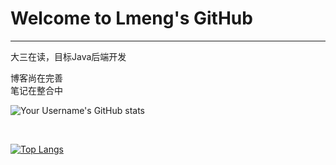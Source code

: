 # Welcome to Lmeng's GitHub
---
大三在读，目标Java后端开发


博客尚在完善
<br>
笔记在整合中
<br>


![Your Username's GitHub stats](https://github-readme-stats.vercel.app/api?username=l19556632521&show_icons=true&theme=radical)

<br>


[![Top Langs](https://github-readme-stats.vercel.app/api/top-langs/?username=l19556632521&layout=donut-vertical)](https://github.com/l19556632521/github-readme-stats)

<br>



